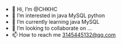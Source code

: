 - 👋 Hi, I’m @CHKHC
- 👀 I’m interested in java MySQL python
- 🌱 I’m currently learning java MySQL
- 💞️ I’m looking to collaborate on ...
- 📫 How to reach me 3145445132@qq.com

<!---
CHKHC/CHKHC is a ✨ special ✨ repository because its `README.md` (this file) appears on your GitHub profile.
You can click the Preview link to take a look at your changes.
--->

